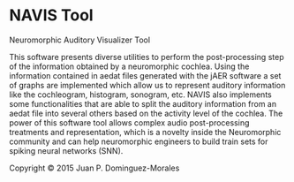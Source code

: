 # NAVIS Tool
Neuromorphic Auditory Visualizer Tool

This software presents diverse utilities to perform the post-processing step of the information obtained by a neuromorphic cochlea. Using the information contained in aedat files generated with the jAER software a set of graphs are implemented which allow us to represent auditory information like the cochleogram, histogram, sonogram, etc. NAVIS also implements some functionalities that are able to split the auditory information from an aedat file into several others based on the activity level of the cochlea. The power of this software tool allows complex audio post-processing treatments and representation, which is a novelty inside the Neuromorphic community and can help neuromorphic engineers to build train sets for spiking neural networks (SNN).

Copyright © 2015 Juan P. Dominguez-Morales
